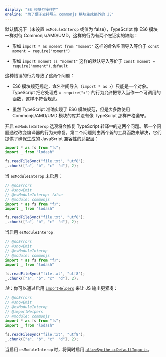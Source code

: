 ```yaml
---
display: "ES 模块互操作性"
oneline: "为了便于支持导入 commonjs 模块生成额外的 JS"
---
```

默认情况下（未设置 `esModuleInterop` 或值为 false），TypeScript 像 ES6 模块一样对待 Commonjs/AMD/UMD。这样的行为有两个被证实的缺陷：

- 形如 `import * as moment from "moment"` 这样的命名空间导入等价于 `const moment = require("moment")`

- 形如 `import moment as "moment"` 这样的默认导入等价于 `const moment = require("moment").default`


这种错误的行为导致了这两个问题：

- ES6 模块规范规定，命名空间导入（`import * as x`）只能是一个对象。TypeScript 把它处理成 `= require("x")` 的行为允许把导入当作一个可调用的函数，这样不符合规范。

- 虽然 TypeScript 准确实现了 ES6 模块规范，但是大多数使用 Commonjs/AMD/UMD 模块的库并没有像 TypeScript 那样严格遵守。

开启 `esModuleInterop` 选项将会修复 TypeScript 转译中的这两个问题。第一个问题通过改变编译器的行为来修复，第二个问题则由两个新的工具函数来解决，它们提供了确保生成的 JavaScript 兼容性的适配层：

```ts
import * as fs from "fs";
import _ from "lodash";

fs.readFileSync("file.txt", "utf8");
_.chunk(["a", "b", "c", "d"], 2);
```

当 `esModuleInterop` 未启用：

```ts twoslash
// @noErrors
// @showEmit
// @esModuleInterop: false
// @module: commonjs
import * as fs from "fs";
import _ from "lodash";

fs.readFileSync("file.txt", "utf8");
_.chunk(["a", "b", "c", "d"], 2);
```

当启用 `esModuleInterop`：

```ts twoslash
// @noErrors
// @showEmit
// @esModuleInterop
// @module: commonjs
import * as fs from "fs";
import _ from "lodash";

fs.readFileSync("file.txt", "utf8");
_.chunk(["a", "b", "c", "d"], 2);
```

_注_：你可以通过启用 [`importHelpers`](#importHelpers) 来让 JS 输出更紧凑：

```ts twoslash
// @noErrors
// @showEmit
// @esModuleInterop
// @importHelpers
// @module: commonjs
import * as fs from "fs";
import _ from "lodash";

fs.readFileSync("file.txt", "utf8");
_.chunk(["a", "b", "c", "d"], 2);
```

当启用 `esModuleInterop` 时，将同时启用 [`allowSyntheticDefaultImports`](#allowSyntheticDefaultImports)。

